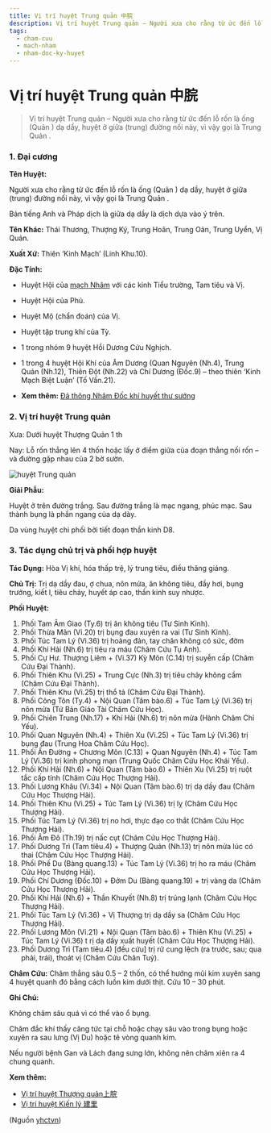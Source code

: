 ```yaml
---
title: Vị trí huyệt Trung quản 中脘
description: Vị trí huyệt Trung quản – Người xưa cho rằng từ ức đến lỗ rốn là ống (Quản ) dạ dầy, huyệt ở giữa (trung) đường nối này, vì vậy gọi là Trung Quản .
tags:
  - cham-cuu
  - mach-nham
  - nham-doc-ky-huyet
---
```


# Vị trí huyệt Trung quản 中脘 

> Vị trí huyệt Trung quản – Người xưa cho rằng từ ức đến lỗ rốn là ống (Quản ) dạ dầy, huyệt ở giữa (trung) đường nối này, vì vậy gọi là Trung Quản .

### 1. Đại cương

**Tên Huyệt:**

Người xưa cho rằng từ ức đến lỗ rốn là ống (Quản ) dạ dầy, huyệt ở giữa (trung) đường nối này, vì vậy gọi là Trung Quản .

Bản tiếng Anh và Pháp dịch là giữa dạ dầy là dịch dựa vào ý trên.

**Tên Khác:** Thái Thương, Thượng Ký, Trung Hoãn, Trung Oản, Trung Uyển, Vị Quản.

**Xuất Xứ:** Thiên ‘Kinh Mạch’ (Linh Khu.10).

**Đặc Tính:**

+ Huyệt Hội của [mạch Nhâm](/yhctvn/dai-cuong-mach-nham/) với các kinh Tiểu trường, Tam tiêu và Vị.

+ Huyệt Hội của Phủ.

+ Huyệt Mộ (chẩn đoán) của Vị.

+ Huyệt tập trung khí của Tỳ.

+ 1 trong nhóm 9 huyệt Hồi Dương Cứu Nghịch.

+ 1 trong 4 huyệt Hội Khí của Âm Dương (Quan Nguyên (Nh.4), Trung Quản (Nh.12), Thiên Đột (Nh.22) và Chí Dương (Đốc.9) – theo thiên ‘Kinh Mạch Biệt Luận’ (Tố Vấn.21).

* **Xem thêm:** [Đả thông Nhâm Đốc khí huyết thư sướng](/yhctvn/da-thong-nham-doc-khi-huyet-thu-suong/)

### 2. Vị trí huyệt Trung quản

Xưa: Dưới huyệt Thượng Quản 1 th

Nay: Lỗ rốn thẳng lên 4 thốn hoặc lấy ở điểm giữa của đoạn thẳng nối rốn – và đường gặp nhau của 2 bờ sườn.

![huyệt Trung quản](/imgs/yhctvn/huyet-trung-quan-300x187.jpg)

**Giải Phẫu:**

Huyệt ở trên đường trắng. Sau đường trắng là mạc ngang, phúc mạc. Sau thành bụng là phần ngang của dạ dày.

Da vùng huyệt chi phối bởi tiết đoạn thần kinh D8.

### 3. Tác dụng chủ trị và phối hợp huyệt

**Tác Dụng:** Hòa Vị khí, hóa thấp trệ, lý trung tiêu, điều thăng giáng.

**Chủ Trị:** Trị dạ dầy đau, ợ chua, nôn mửa, ăn không tiêu, đầy hơi, bụng trướng, kiết l, tiêu chảy, huyết áp cao, thần kinh suy nhược.

**Phối Huyệt:**

1. Phối Tam Âm Giao (Ty.6) trị ăn không tiêu (Tư Sinh Kinh).
2. Phối Thừa Mãn (Vi.20) trị bụng đau xuyên ra vai (Tư Sinh Kinh).
3. Phối Túc Tam Lý (Vi.36) trị hoàng đản, tay chân không có sức, đờm
4. Phối Khí Hải (Nh.6) trị tiêu ra máu (Châm Cứu Tụ Anh).
5. Phối Cự Hư. Thượng Liêm + (Vi.37) Kỳ Môn (C.14) trị suyễn cấp (Châm Cứu Đại Thành).
6. Phối Thiên Khu (Vi.25) + Trung Cực (Nh.3) trị tiêu chảy không cầm (Châm Cứu Đại Thành).
7. Phối Thiên Khu (Vi.25) trị thổ tả (Châm Cứu Đại Thành).
8. Phối Công Tôn (Ty.4) + Nội Quan (Tâm bào.6) + Túc Tam Lý (Vi.36) trị nôn mửa (Tứ Bản Giáo Tài Châm Cứu Học).
9. Phối Chiên Trung (Nh.17) + Khí Hải (Nh.6) trị nôn mửa (Hành Châm Chỉ Yếu).
10. Phối Quan Nguyên (Nh.4) + Thiên Xu (Vi.25) + Túc Tam Lý (Vi.36) trị bụng đau (Trung Hoa Châm Cứu Học).
11. Phối Ấn Đường + Chương Môn (C.13) + Quan Nguyên (Nh.4) + Túc Tam Lý (Vi.36) trị kinh phong mạn (Trung Quốc Châm Cứu Học Khái Yếu).
12. Phối Khí Hải (Nh.6) + Nội Quan (Tâm bào.6) + Thiên Xu (Vi.25) trị ruột tắc cấp tính (Châm Cứu Học Thượng Hải).
13. Phối Lương Khâu (Vi.34) + Nội Quan (Tâm bào.6) trị dạ dầy đau (Châm Cứu Học Thượng Hải).
14. Phối Thiên Khu (Vi.25) + Túc Tam Lý (Vi.36) trị lỵ (Châm Cứu Học Thượng Hải).
15. Phối Túc Tam Lý (Vi.36) trị no hơi, thực đạo co thắt (Châm Cứu Học Thượng Hải).
16. Phối Âm Đô (Th.19) trị nấc cụt (Châm Cứu Học Thượng Hải).
17. Phối Dương Trì (Tam tiêu.4) + Thượng Quản (Nh.13) trị nôn mửa lúc có thai (Châm Cứu Học Thượng Hải).
18. Phối Phế Du (Bàng quang.13) + Túc Tam Lý (Vi.36) trị ho ra máu (Châm Cứu Học Thượng Hải).
19. Phối Chí Dương (Đốc.10) + Đởm Du (Bàng quang.19) + trị vàng da (Châm Cứu Học Thượng Hải).
20. Phối Khí Hải (Nh.6) + Thần Khuyết (Nh.8) trị trúng lạnh (Châm Cứu Học Thượng Hải).
21. Phối Túc Tam Lý (Vi.36) + Vị Thượng trị dạ dầy sa (Châm Cứu Học Thượng Hải).
22. Phối Lương Môn (Vi.21) + Nội Quan (Tâm bào.6) + Thiên Khu (Vi.25) + Túc Tam Lý (Vi.36) t rị dạ dầy xuất huyết (Châm Cứu Học Thượng Hải).
23. Phối Dương Trì (Tam tiêu.4) [đều cứu] trị rử cung lệch (ra trước, sau; qua phải, trái), thoát vị (Châm Cứu Chân Tuỷ).

**Châm Cứu:** Châm thẳng sâu 0.5 – 2 thốn, có thể hướng mũi kim xuyên sang 4 huyệt quanh đó bằng cách luồn kim dưới thịt. Cứu 10 – 30 phút.

**Ghi Chú:**

Không châm sâu quá vì có thể vào ổ bụng.

Châm đắc khí thấy căng tức tại chỗ hoặc chạy sâu vào trong bụng hoặc xuyên ra sau lưng (Vị Du) hoặc tê vòng quanh kim.

Nếu người bệnh Gan và Lách đang sưng lớn, không nên châm xiên ra 4 chung quanh.

**Xem thêm:**

* [Vị trí huyệt Thượng quản上脘](/yhctvn/vi-tri-huyet-thuong-quan%e4%b8%8a%e8%84%98/)
* [Vị trí huyệt Kiến lý 建里](/yhctvn/vi-tri-huyet-kien-ly-%e5%bb%ba%e9%87%8c/)

(Nguồn <a href="https://yhctvn.com/vi-tri-huyet-trung-quan-中脘/" target="_blank">yhctvn</a>)
